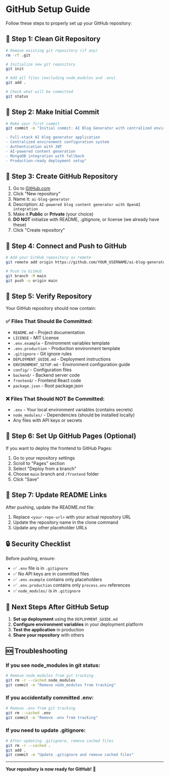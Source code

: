 # GitHub Setup Guide

Follow these steps to properly set up your GitHub repository:

## 🚀 Step 1: Clean Git Repository

```bash
# Remove existing git repository (if any)
rm -rf .git

# Initialize new git repository
git init

# Add all files (excluding node_modules and .env)
git add .

# Check what will be committed
git status
```

## 🚀 Step 2: Make Initial Commit

```bash
# Make your first commit
git commit -m "Initial commit: AI Blog Generator with centralized environment configuration

- Full-stack AI blog generator application
- Centralized environment configuration system
- Authentication with JWT
- AI-powered content generation
- MongoDB integration with fallback
- Production-ready deployment setup"
```

## 🚀 Step 3: Create GitHub Repository

1. Go to [GitHub.com](https://github.com)
2. Click "New repository"
3. Name it: `ai-blog-generator`
4. Description: `AI-powered blog content generator with OpenAI integration`
5. Make it **Public** or **Private** (your choice)
6. **DO NOT** initialize with README, .gitignore, or license (we already have these)
7. Click "Create repository"

## 🚀 Step 4: Connect and Push to GitHub

```bash
# Add your GitHub repository as remote
git remote add origin https://github.com/YOUR_USERNAME/ai-blog-generator.git

# Push to GitHub
git branch -M main
git push -u origin main
```

## 🚀 Step 5: Verify Repository

Your GitHub repository should now contain:

### ✅ Files That Should Be Committed:
- `README.md` - Project documentation
- `LICENSE` - MIT License
- `.env.example` - Environment variables template
- `.env.production` - Production environment template
- `.gitignore` - Git ignore rules
- `DEPLOYMENT_GUIDE.md` - Deployment instructions
- `ENVIRONMENT_SETUP.md` - Environment configuration guide
- `config/` - Configuration files
- `backend/` - Backend server code
- `frontend/` - Frontend React code
- `package.json` - Root package.json

### ❌ Files That Should NOT Be Committed:
- `.env` - Your local environment variables (contains secrets)
- `node_modules/` - Dependencies (should be installed locally)
- Any files with API keys or secrets

## 🚀 Step 6: Set Up GitHub Pages (Optional)

If you want to deploy the frontend to GitHub Pages:

1. Go to your repository settings
2. Scroll to "Pages" section
3. Select "Deploy from a branch"
4. Choose `main` branch and `/frontend` folder
5. Click "Save"

## 🚀 Step 7: Update README Links

After pushing, update the README.md file:

1. Replace `<your-repo-url>` with your actual repository URL
2. Update the repository name in the clone command
3. Update any other placeholder URLs

## 🔒 Security Checklist

Before pushing, ensure:

- ✅ `.env` file is in `.gitignore`
- ✅ No API keys are in committed files
- ✅ `.env.example` contains only placeholders
- ✅ `.env.production` contains only `process.env` references
- ✅ `node_modules/` is in `.gitignore`

## 🎯 Next Steps After GitHub Setup

1. **Set up deployment** using the `DEPLOYMENT_GUIDE.md`
2. **Configure environment variables** in your deployment platform
3. **Test the application** in production
4. **Share your repository** with others

## 🆘 Troubleshooting

### If you see node_modules in git status:
```bash
# Remove node_modules from git tracking
git rm -r --cached node_modules
git commit -m "Remove node_modules from tracking"
```

### If you accidentally committed .env:
```bash
# Remove .env from git tracking
git rm --cached .env
git commit -m "Remove .env from tracking"
```

### If you need to update .gitignore:
```bash
# After updating .gitignore, remove cached files
git rm -r --cached .
git add .
git commit -m "Update .gitignore and remove cached files"
```

---

**Your repository is now ready for GitHub!** 🎉 